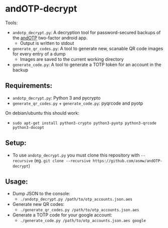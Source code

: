 # andOTP-decrypt

Tools:
 - `andotp_decrypt.py`: A decryption tool for password-secured backups of the [andOTP](https://github.com/flocke/andOTP) two-factor android app.
   - Output is written to stdout
 - `generate_qr_codes.py`: A tool to generate new, scanable QR code images for every entry of a dump
   - Images are saved to the current working directory
 - `generate_code.py`: A tool to generate a TOTP token for an account in the backup

## Requirements:
 - `andotp_decrypt.py`: Python 3 and pycrypto
 - `generate_qr_codes.py` + `generate_code.py`: pyqrcode and pyotp

On debian/ubuntu this should work:
 - `sudo apt-get install python3-crypto python3-pyotp python3-qrcode python3-docopt`

## Setup:
 - To use `andotp_decrypt.py` you must clone this repository with `--recursive` (eg. `git clone --recursive https://github.com/asmw/andOTP-decrypt`)

## Usage:
 - Dump JSON to the console:
   - `./andotp_decrypt.py /path/to/otp_accounts.json.aes`
 - Generate new QR codes:
   - `./generate_qr_codes.py /path/to/otp_accounts.json.aes`
 - Generate a TOTP code for your google account:
   - `./generate_code.py /path/to/otp_accounts.json.aes google`
